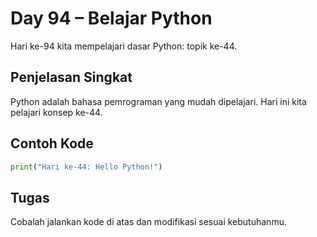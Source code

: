 # Day 94 – Belajar Python

Hari ke-94 kita mempelajari dasar Python: topik ke-44.

## Penjelasan Singkat

Python adalah bahasa pemrograman yang mudah dipelajari. Hari ini kita pelajari konsep ke-44.

## Contoh Kode

```python
print("Hari ke-44: Hello Python!")
```

## Tugas

Cobalah jalankan kode di atas dan modifikasi sesuai kebutuhanmu.
